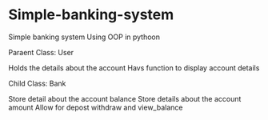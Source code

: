 # Simple-banking-system
Simple banking system Using OOP in pythoon

Paraent Class: User

Holds the details about the account
Havs function to display account details 

Child Class: Bank

Store detail about the account balance
Store details about the account amount
Allow for depost withdraw and view_balance
